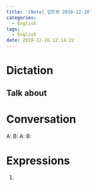 ```yaml
---
title: '[Note] 입트영 2018-12-20'
categories:
  - English
tags:
  - English
date: 2018-12-26 12:14:22
---
```


# Dictation

## Talk about

# Conversation

A:
B:
A:
B:


# Expressions

1.